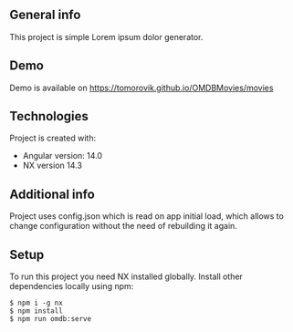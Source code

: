 ## General info
This project is simple Lorem ipsum dolor generator.

## Demo

Demo is available on 
https://tomorovik.github.io/OMDBMovies/movies


## Technologies
Project is created with:
* Angular version: 14.0
* NX version 14.3

## Additional info

Project uses config.json which is read on app initial load, which allows to change configuration without the need of rebuilding it again.
	
## Setup
To run this project you need NX installed globally. Install other dependencies locally using npm:

```
$ npm i -g nx
$ npm install
$ npm run omdb:serve
```
